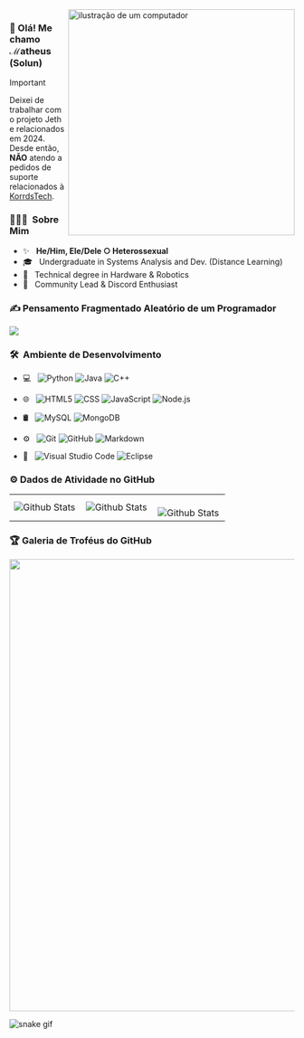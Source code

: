 <img src="https://i.imgur.com/FkJFX4f.gif" alt="ilustração de um computador" min-width="400px" max-width="400px" width="400px" align="right">

### 💖 Olá! Me chamo ℳatheus (Solun)
> [!IMPORTANT]
> Deixei de trabalhar com o projeto Jeth e relacionados em 2024. Desde então, **NÃO** atendo a pedidos de suporte relacionados à [KorrdsTech](https://github.com/KorrdsTech).

<h3> 👨🏻‍💻 &nbsp;Sobre Mim </h3>

- ✨ &nbsp; **He/Him, Ele/Dele ○ Heterossexual**
- 🎓 &nbsp;  Undergraduate in Systems Analysis and Dev. (Distance Learning)
- 🤖 &nbsp;  Technical degree in Hardware & Robotics
- 🌺 &nbsp;  Community Lead & Discord Enthusiast

### ✍️ Pensamento Fragmentado Aleatório de um Programador
![](https://quotes-github-readme.vercel.app/api?type=horizontal&theme=merko)

<h3> 🛠 &nbsp;Ambiente de Desenvolvimento</h3>

- 💻 &nbsp;
  ![Python](https://img.shields.io/badge/-Python-333333?style=flat&logo=python)
  ![Java](https://img.shields.io/badge/-Java-333333?style=flat&logo=Java&logoColor=007396)
  ![C++](https://img.shields.io/badge/-C++-333333?style=flat&logo=C%2B%2B&logoColor=00599C)

- 🌐 &nbsp;
  ![HTML5](https://img.shields.io/badge/-HTML5-333333?style=flat&logo=HTML5)
  ![CSS](https://img.shields.io/badge/-CSS-333333?style=flat&logo=CSS3&logoColor=1572B6)
  ![JavaScript](https://img.shields.io/badge/-JavaScript-333333?style=flat&logo=javascript)
  ![Node.js](https://img.shields.io/badge/-Node.js-333333?style=flat&logo=node.js)
- 🛢 &nbsp;
  ![MySQL](https://img.shields.io/badge/-MySQL-333333?style=flat&logo=mysql)
  ![MongoDB](https://img.shields.io/badge/-MongoDB-333333?style=flat&logo=mongodb)
- ⚙️ &nbsp;
  ![Git](https://img.shields.io/badge/-Git-333333?style=flat&logo=git)
  ![GitHub](https://img.shields.io/badge/-GitHub-333333?style=flat&logo=github)
  ![Markdown](https://img.shields.io/badge/-Markdown-333333?style=flat&logo=markdown)
- 🔧 &nbsp;
  ![Visual Studio Code](https://img.shields.io/badge/-Visual%20Studio%20Code-333333?style=flat&logo=visual-studio-code&logoColor=007ACC)
  ![Eclipse](https://img.shields.io/badge/-Eclipse-333333?style=flat&logo=eclipse-ide&logoColor=2C2255)

### ⚙️ Dados de Atividade no GitHub

<table>
  <tr>
    <td>
      <img
        align="left"
        src="https://github-readme-stats.vercel.app/api?username=solundev&theme=dark&hide_border=false&include_all_commits=true"
        alt="Github Stats"
      />
    </td>
    <td>
      <img
        align="left"
        src="https://github-readme-stats.vercel.app/api/top-langs/?username=solundev&theme=dark&hide_border=false&include_all_commits=true&count_private=true&layout=compact"
        alt="Github Stats"
      />
    </td>
    <td>
      <br />
      <img
        align="left"
        src="https://github-readme-streak-stats.herokuapp.com/?user=solundev&theme=dark&hide_border=false"
        alt="Github Stats"
      />
    </td>
  </tr>
</table>

### 🏆 Galeria de Troféus do GitHub

<p align="center">
  <a
    href="https://github.com/solundev/github-profile-trophy"
    title="repositório de troféus"
  >
    <img
      width="800"
      src="https://github-profile-trophy.vercel.app/?username=solundev&column=8&theme=darkhub&no-frame=true&no-bg=true"
    />
  </a>
</p>


![snake gif](https://raw.githubusercontent.com/solundev/solundev/output/github-contribution-grid-snake.svg)


